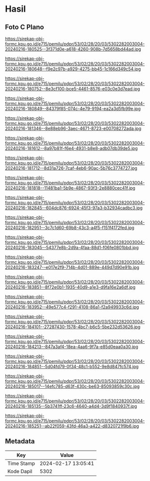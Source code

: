 # Hasil

## Foto C Plano

https://sirekap-obj-formc.kpu.go.id/e715/pemilu/pdpr/53/02/28/20/03/5302282003004-20240216-180525--3f371d0e-a618-4260-908b-7d5658bd44ad.jpg

https://sirekap-obj-formc.kpu.go.id/e715/pemilu/pdpr/53/02/28/20/03/5302282003004-20240216-180648--f9e2c97b-a929-4275-bb45-1c166d349c54.jpg

https://sirekap-obj-formc.kpu.go.id/e715/pemilu/pdpr/53/02/28/20/03/5302282003004-20240216-180752--8e3cf100-bce5-4461-8576-e03c0e3d7ead.jpg

https://sirekap-obj-formc.kpu.go.id/e715/pemilu/pdpr/53/02/28/20/03/5302282003004-20240216-180849--84379f85-074c-4e79-9194-ea2a3d5fb99e.jpg

https://sirekap-obj-formc.kpu.go.id/e715/pemilu/pdpr/53/02/28/20/03/5302282003004-20240216-181346--8e88eb96-3aec-4671-8723-e00708272ada.jpg

https://sirekap-obj-formc.kpu.go.id/e715/pemilu/pdpr/53/02/28/20/03/5302282003004-20240216-181612--8a97b81f-f6e4-4931-b8e8-adb07db39de5.jpg

https://sirekap-obj-formc.kpu.go.id/e715/pemilu/pdpr/53/02/28/20/03/5302282003004-20240216-181712--8d31a726-7caf-4eb6-90ac-5b76c3774727.jpg

https://sirekap-obj-formc.kpu.go.id/e715/pemilu/pdpr/53/02/28/20/03/5302282003004-20240216-181818--11481ba1-5b9e-4867-93f3-2e8880cec41f.jpg

https://sirekap-obj-formc.kpu.go.id/e715/pemilu/pdpr/53/02/28/20/03/5302282003004-20240216-182845--604dc876-6924-45f3-97a3-b32934cadbc3.jpg

https://sirekap-obj-formc.kpu.go.id/e715/pemilu/pdpr/53/02/28/20/03/5302282003004-20240216-182951--3c7c1d60-69b8-43c3-a4f5-f151f4172fed.jpg

https://sirekap-obj-formc.kpu.go.id/e715/pemilu/pdpr/53/02/28/20/03/5302282003004-20240216-183045--54377e8b-2d9a-4faa-88d1-f06fe0801bbd.jpg

https://sirekap-obj-formc.kpu.go.id/e715/pemilu/pdpr/53/02/28/20/03/5302282003004-20240216-183247--e017e2f9-714b-4d01-889e-449d7d90e91b.jpg

https://sirekap-obj-formc.kpu.go.id/e715/pemilu/pdpr/53/02/28/20/03/5302282003004-20240216-183851--8f72e0b1-1935-40d9-a1e3-d9fa16e2a6df.jpg

https://sirekap-obj-formc.kpu.go.id/e715/pemilu/pdpr/53/02/28/20/03/5302282003004-20240216-183952--49e577c4-f291-4108-86a1-f2a949933c6d.jpg

https://sirekap-obj-formc.kpu.go.id/e715/pemilu/pdpr/53/02/28/20/03/5302282003004-20240216-184101--27287430-1578-4bc7-b6c5-5be232d53626.jpg

https://sirekap-obj-formc.kpu.go.id/e715/pemilu/pdpr/53/02/28/20/03/5302282003004-20240216-184213--847a3af4-18ea-4aa6-9f7a-e85d0eaa0a30.jpg

https://sirekap-obj-formc.kpu.go.id/e715/pemilu/pdpr/53/02/28/20/03/5302282003004-20240216-184851--5d04fd79-0f34-48c1-b552-9e8d847fc574.jpg

https://sirekap-obj-formc.kpu.go.id/e715/pemilu/pdpr/53/02/28/20/03/5302282003004-20240216-185017--14efc785-d63f-430c-be63-85093859c30c.jpg

https://sirekap-obj-formc.kpu.go.id/e715/pemilu/pdpr/53/02/28/20/03/5302282003004-20240216-185135--5b3741ff-23c6-4640-a4d4-3d9f1840937f.jpg

https://sirekap-obj-formc.kpu.go.id/e715/pemilu/pdpr/53/02/28/20/03/5302282003004-20240216-185251--ab22f059-43fd-46a3-a422-d8320721f9b6.jpg


## Metadata

| Key        | Value               |
| ---------- | ------------------- |
| Time Stamp | 2024-02-17 13:05:41 |
| Kode Dapil | 5302                |



